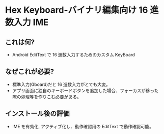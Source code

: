 # Hex Keyboard-バイナリ編集向け 16 進数入力 IME

## これは何?

- Android EditText で 16 進数入力するためのカスタム KeyBoard

## なぜこれが必要?

- 標準入力(Gboard)だと 16 進数入力がとても大変。
- アプリ画面に独自のキーボードボタンを追加した場合、フォーカスが移った際の処理等を作りこむ必要がある。

## インストール後の評価

- IME を有効化, アクティブ化し、動作確認用の EditText で動作確認可能。
